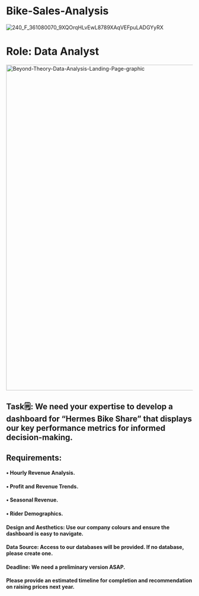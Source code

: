 # Bike-Sales-Analysis
![240_F_361080070_9XQOrqHLvEwL8789XAqVEFpuLADGYyRX](https://github.com/user-attachments/assets/6e395ac4-4728-4367-b179-597c18be2b09)

# Role: Data Analyst
<img width="2188" height="877" alt="Beyond-Theory-Data-Analysis-Landing-Page-graphic" src="https://github.com/user-attachments/assets/3805adcf-814f-4eb6-8761-ae5ea6cea4da" />


## Task🗒️: We need your expertise to develop a dashboard for “Hermes Bike Share” that displays our key performance metrics for informed decision-making.

## Requirements:

#### •	Hourly Revenue Analysis.
#### •	Profit and Revenue Trends.
#### •	Seasonal Revenue.
#### •	Rider Demographics.

#### Design and  Aesthetics: Use our company colours and ensure the dashboard is easy to navigate. 
#### Data Source: Access to our databases will be provided. If no database, please create one.
#### Deadline: We need a preliminary version ASAP.
#### Please provide an estimated timeline for completion and recommendation on raising prices next year.
